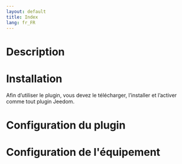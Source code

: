 ```yaml
---
layout: default
title: Index
lang: fr_FR
---
```


# Description

# Installation

Afin d’utiliser le plugin, vous devez le télécharger, l’installer et l’activer comme tout plugin Jeedom.

# Configuration du plugin

# Configuration de l'équipement
